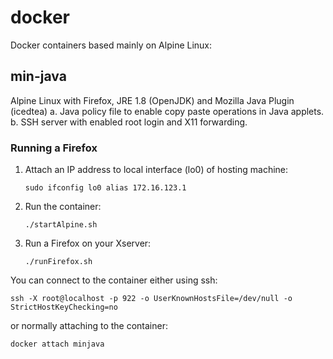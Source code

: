 # docker
Docker containers based mainly on Alpine Linux:

## min-java
Alpine Linux with Firefox, JRE 1.8 (OpenJDK) and Mozilla Java Plugin (icedtea)
a. Java policy file to enable copy paste operations in Java applets.
b. SSH server with enabled root login and X11 forwarding.

### Running a Firefox
1. Attach an IP address to local interface (lo0) of hosting machine:
	```shell
	sudo ifconfig lo0 alias 172.16.123.1
	```
1. Run the container:
	```shell
	./startAlpine.sh
	```
1. Run a Firefox on your Xserver:
	```shell
	./runFirefox.sh
	```	
	
You can connect to the container either using ssh:
```shell
ssh -X root@localhost -p 922 -o UserKnownHostsFile=/dev/null -o StrictHostKeyChecking=no
```	
or normally attaching to the container:
```shell
docker attach minjava
```
